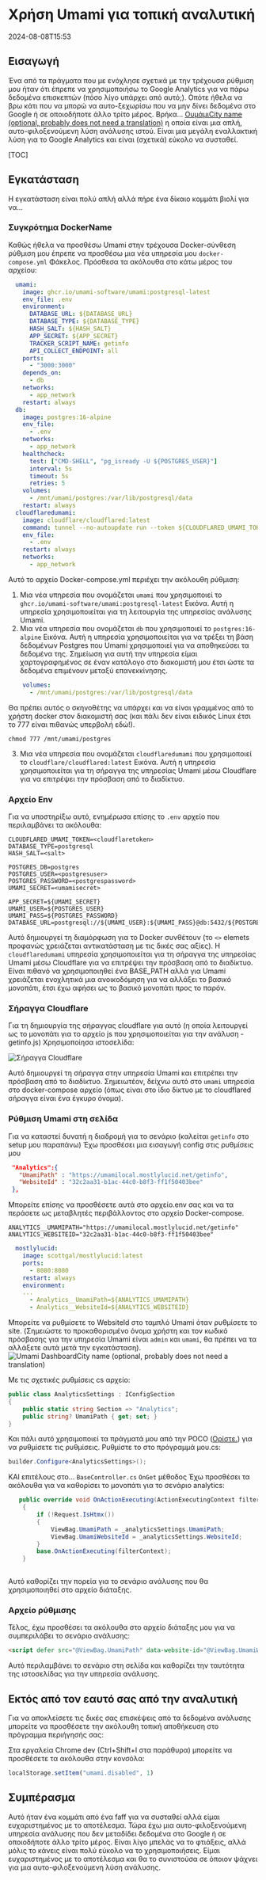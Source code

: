 # Χρήση Umami για τοπική αναλυτική

<!--category-- ASP.NET, Umami -->
<datetime class="hidden">2024-08-08T15:53</datetime>

## Εισαγωγή

Ένα από τα πράγματα που με ενόχλησε σχετικά με την τρέχουσα ρύθμιση μου ήταν ότι έπρεπε να χρησιμοποιήσω το Google Analytics για να πάρω δεδομένα επισκεπτών (πόσο λίγο υπάρχει από αυτό;). Οπότε ήθελα να βρω κάτι που να μπορώ να αυτο-ξεχωρίσω που να μην δίνει δεδομένα στο Google ή σε οποιοδήποτε άλλο τρίτο μέρος. Βρήκα... [ΟυμάμιCity name (optional, probably does not need a translation)](https://umami.is/) η οποία είναι μια απλή, αυτο-φιλοξενούμενη λύση ανάλυσης ιστού. Είναι μια μεγάλη εναλλακτική λύση για το Google Analytics και είναι (σχετικά) εύκολο να συσταθεί.

[TOC]

## Εγκατάσταση

Η εγκατάσταση είναι πολύ απλή αλλά πήρε ένα δίκαιο κομμάτι βιολί για να...

### Συγκρότημα DockerName

Καθώς ήθελα να προσθέσω Umami στην τρέχουσα Docker-σύνθεση ρύθμιση μου έπρεπε να προσθέσω μια νέα υπηρεσία μου `docker-compose.yml` Φάκελος. Πρόσθεσα τα ακόλουθα στο κάτω μέρος του αρχείου:

```yaml
  umami:
    image: ghcr.io/umami-software/umami:postgresql-latest
    env_file: .env
    environment:
      DATABASE_URL: ${DATABASE_URL}
      DATABASE_TYPE: ${DATABASE_TYPE}
      HASH_SALT: ${HASH_SALT}
      APP_SECRET: ${APP_SECRET}
      TRACKER_SCRIPT_NAME: getinfo
      API_COLLECT_ENDPOINT: all
    ports:
      - "3000:3000"
    depends_on:
      - db
    networks:
      - app_network
    restart: always
  db:
    image: postgres:16-alpine
    env_file:
      - .env
    networks:
      - app_network
    healthcheck:
      test: ["CMD-SHELL", "pg_isready -U ${POSTGRES_USER}"]
      interval: 5s
      timeout: 5s
      retries: 5
    volumes:
      - /mnt/umami/postgres:/var/lib/postgresql/data
    restart: always
  cloudflaredumami:
    image: cloudflare/cloudflared:latest
    command: tunnel --no-autoupdate run --token ${CLOUDFLARED_UMAMI_TOKEN}
    env_file:
      - .env
    restart: always
    networks:
      - app_network


```

Αυτό το αρχείο Docker-compose.yml περιέχει την ακόλουθη ρύθμιση:

1. Μια νέα υπηρεσία που ονομάζεται `umami` που χρησιμοποιεί το `ghcr.io/umami-software/umami:postgresql-latest` Εικόνα. Αυτή η υπηρεσία χρησιμοποιείται για τη λειτουργία της υπηρεσίας ανάλυσης Umami.
2. Μια νέα υπηρεσία που ονομάζεται `db` που χρησιμοποιεί το `postgres:16-alpine` Εικόνα. Αυτή η υπηρεσία χρησιμοποιείται για να τρέξει τη βάση δεδομένων Postgres που Umami χρησιμοποιεί για να αποθηκεύσει τα δεδομένα της.
   Σημείωση για αυτή την υπηρεσία είμαι χαρτογραφημένος σε έναν κατάλογο στο διακομιστή μου έτσι ώστε τα δεδομένα επιμένουν μεταξύ επανεκκίνησης.

```yaml
    volumes:
      - /mnt/umami/postgres:/var/lib/postgresql/data
```

Θα πρέπει αυτός ο σκηνοθέτης να υπάρχει και να είναι γραμμένος από το χρήστη docker στον διακομιστή σας (και πάλι δεν είναι ειδικός Linux έτσι το 777 είναι πιθανώς υπερβολή εδώ!).

```shell
chmod 777 /mnt/umami/postgres
```

3. Μια νέα υπηρεσία που ονομάζεται `cloudflaredumami` που χρησιμοποιεί το `cloudflare/cloudflared:latest` Εικόνα. Αυτή η υπηρεσία χρησιμοποιείται για τη σήραγγα της υπηρεσίας Umami μέσω Cloudflare για να επιτρέψει την πρόσβαση από το διαδίκτυο.

### Αρχείο Env

Για να υποστηρίξω αυτό, ενημέρωσα επίσης το `.env` αρχείο που περιλαμβάνει τα ακόλουθα:

```shell
CLOUDFLARED_UMAMI_TOKEN=<cloudflaretoken>
DATABASE_TYPE=postgresql
HASH_SALT=<salt>

POSTGRES_DB=postgres
POSTGRES_USER=<postgresuser>
POSTGRES_PASSWORD=<postgrespassword>
UMAMI_SECRET=<umamisecret>

APP_SECRET=${UMAMI_SECRET}
UMAMI_USER=${POSTGRES_USER}
UMAMI_PASS=${POSTGRES_PASSWORD}
DATABASE_URL=postgresql://${UMAMI_USER}:${UMAMI_PASS}@db:5432/${POSTGRES_DB}
```

Αυτό δημιουργεί τη διαμόρφωση για το Docker συνθέτουν (το `<>` elemets προφανώς χρειάζεται αντικατάσταση με τις δικές σας αξίες). Η `cloudflaredumami` υπηρεσία χρησιμοποιείται για τη σήραγγα της υπηρεσίας Umami μέσω Cloudflare για να επιτρέψει την πρόσβαση από το διαδίκτυο. Είναι πιθανό να χρησιμοποιηθεί ένα BASE_PATH αλλά για Umami χρειάζεται ενοχλητικά μια ανοικοδόμηση για να αλλάξει το βασικό μονοπάτι, έτσι έχω αφήσει ως το βασικό μονοπάτι προς το παρόν.

### Σήραγγα Cloudflare

Για τη δημιουργία της σήραγγας cloudflare για αυτό (η οποία λειτουργεί ως το μονοπάτι για το αρχείο js που χρησιμοποιείται για την ανάλυση - getinfo.js) Χρησιμοποίησα ιστοσελίδα:

![Σήραγγα Cloudflare](umamisetup.png)

Αυτό δημιουργεί τη σήραγγα στην υπηρεσία Umami και επιτρέπει την πρόσβαση από το διαδίκτυο. Σημειωτέον, δείχνω αυτό στο `umami` υπηρεσία στο docker-compose αρχείο (όπως είναι στο ίδιο δίκτυο με το cloudflared σήραγγα είναι ένα έγκυρο όνομα).

### Ρύθμιση Umami στη σελίδα

Για να καταστεί δυνατή η διαδρομή για το σενάριο (καλείται `getinfo` στο setup μου παραπάνω) Έχω προσθέσει μια εισαγωγή config στις ρυθμίσεις μου

```json
 "Analytics":{
   "UmamiPath" : "https://umamilocal.mostlylucid.net/getinfo",
   "WebsiteId" : "32c2aa31-b1ac-44c0-b8f3-ff1f50403bee"
 },
```

Μπορείτε επίσης να προσθέσετε αυτά στο αρχείο.env σας και να τα περάσετε ως μεταβλητές περιβάλλοντος στο αρχείο Docker-compose.

```shell
ANALYTICS__UMAMIPATH="https://umamilocal.mostlylucid.net/getinfo"
ANALYTICS_WEBSITEID="32c2aa31-b1ac-44c0-b8f3-ff1f50403bee"
```

```yaml
  mostlylucid:
    image: scottgal/mostlylucid:latest
    ports:
      - 8080:8080
    restart: always
    environment:
    ...
      - Analytics__UmamiPath=${ANALYTICS_UMAMIPATH}
      - Analytics__WebsiteId=${ANALYTICS_WEBSITEID}
```

Μπορείτε να ρυθμίσετε το WebsiteId στο ταμπλό Umami όταν ρυθμίσετε το site. (Σημειώστε το προκαθορισμένο όνομα χρήστη και τον κωδικό πρόσβασης για την υπηρεσία Umami είναι `admin` και `umami`, θα πρέπει να τα αλλάξετε αυτά μετά την εγκατάσταση).
![Umami DashboardCity name (optional, probably does not need a translation)](umamiaddwebsite.png)

Με τις σχετικές ρυθμίσεις cs αρχείο:

```csharp
public class AnalyticsSettings : IConfigSection
{
    public static string Section => "Analytics";
    public string? UmamiPath { get; set; }
}
```

Και πάλι αυτό χρησιμοποιεί τα πράγματά μου από την POCO ([Ορίστε.](/blog/addingidentityfreegoogleauth#configuring-google-auth-with-poco)) για να ρυθμίσετε τις ρυθμίσεις.
Ρυθμίστε το στο πρόγραμμά μου.cs:

```csharp
builder.Configure<AnalyticsSettings>();
```

ΚΑΙ επιτέλους στο... `BaseController.cs` `OnGet` μέθοδος Έχω προσθέσει τα ακόλουθα για να καθορίσει το μονοπάτι για το σενάριο analytics:

```csharp
   public override void OnActionExecuting(ActionExecutingContext filterContext)
    {
        if (!Request.IsHtmx())
        {
            ViewBag.UmamiPath = _analyticsSettings.UmamiPath;
            ViewBag.UmamiWebsiteId = _analyticsSettings.WebsiteId;
        }
        base.OnActionExecuting(filterContext);
    }
    
```

Αυτό καθορίζει την πορεία για το σενάριο ανάλυσης που θα χρησιμοποιηθεί στο αρχείο διάταξης.

### Αρχείο ρύθμισης

Τέλος, έχω προσθέσει τα ακόλουθα στο αρχείο διάταξης μου για να συμπεριλάβει το σενάριο ανάλυσης:

```html
<script defer src="@ViewBag.UmamiPath" data-website-id="@ViewBag.UmamiWebsiteId"></script>
```

Αυτό περιλαμβάνει το σενάριο στη σελίδα και καθορίζει την ταυτότητα της ιστοσελίδας για την υπηρεσία ανάλυσης.

## Εκτός από τον εαυτό σας από την αναλυτική

Για να αποκλείσετε τις δικές σας επισκέψεις από τα δεδομένα ανάλυσης μπορείτε να προσθέσετε την ακόλουθη τοπική αποθήκευση στο πρόγραμμα περιήγησής σας:

Στα εργαλεία Chrome dev (Ctrl+Shift+I στα παράθυρα) μπορείτε να προσθέσετε τα ακόλουθα στην κονσόλα:

```javascript
localStorage.setItem("umami.disabled", 1)
```

## Συμπέρασμα

Αυτό ήταν ένα κομμάτι από ένα faff για να συσταθεί αλλά είμαι ευχαριστημένος με το αποτέλεσμα. Τώρα έχω μια αυτο-φιλοξενούμενη υπηρεσία ανάλυσης που δεν μεταδίδει δεδομένα στο Google ή σε οποιοδήποτε άλλο τρίτο μέρος. Είναι λίγο μπελάς να το φτιάξεις, αλλά μόλις το κάνεις είναι πολύ εύκολο να το χρησιμοποιήσεις. Είμαι ευχαριστημένος με το αποτέλεσμα και θα το συνιστούσα σε όποιον ψάχνει για μια αυτο-φιλοξενούμενη λύση ανάλυσης.